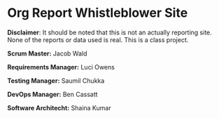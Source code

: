 # Org Report Whistleblower Site

__Disclaimer__: It should be noted that this is not an actually reporting site. None of the reports or data used is real. This is a class project.

__Scrum Master:__ Jacob Wald

__Requirements Manager:__ Luci Owens 

__Testing Manager:__ Saumil Chukka

__DevOps Manager:__ Ben Cassatt

__Software Architecht:__ Shaina Kumar

